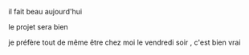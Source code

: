 il fait beau aujourd'hui

le projet sera bien

je préfère tout de même être chez moi le vendredi soir , c'est bien vrai